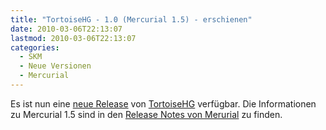 ```yaml
---
title: "TortoiseHG - 1.0 (Mercurial 1.5) - erschienen"
date: 2010-03-06T22:13:07
lastmod: 2010-03-06T22:13:07
categories:
  - SKM
  - Neue Versionen
  - Mercurial
---
```

Es ist nun eine <a href="http://bitbucket.org/tortoisehg/stable/wiki/ReleaseNotes#tortoisehg-10">neue Release</a> von 
<a href="http://tortoisehg.bitbucket.org/">TortoiseHG</a> verfügbar. Die Informationen zu Mercurial 1.5 sind in den 
<a href="http://mercurial.selenic.com/wiki/WhatsNew#A1.5_-_2010-03-06">Release Notes von Merurial</a> zu finden.

